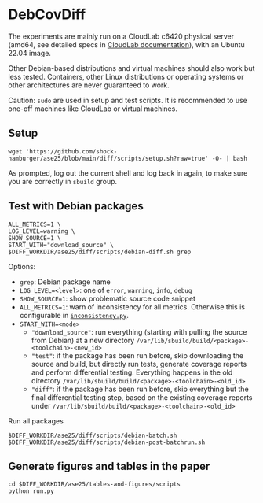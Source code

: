 # DebCovDiff

The experiments are mainly run on a CloudLab c6420 physical server (amd64, see
detailed specs in [CloudLab documentation](https://docs.cloudlab.us/hardware.html)),
with an Ubuntu 22.04 image.

Other Debian-based distributions and virtual machines should also work but less
tested.
Containers, other Linux distributions or operating systems or other architectures
are never guaranteed to work.

Caution: `sudo` are used in setup and test scripts. It is recommended to use
one-off machines like CloudLab or virtual machines.

## Setup

```shell
wget 'https://github.com/shock-hamburger/ase25/blob/main/diff/scripts/setup.sh?raw=true' -O- | bash
```

As prompted, log out the current shell and log back in again, to make sure
you are correctly in `sbuild` group.

## Test with Debian packages

```shell
ALL_METRICS=1 \
LOG_LEVEL=warning \
SHOW_SOURCE=1 \
START_WITH="download_source" \
$DIFF_WORKDIR/ase25/diff/scripts/debian-diff.sh grep
```

Options:

- `grep`: Debian package name
- `LOG_LEVEL=<level>`: one of `error`, `warning`, `info`, `debug`
- `SHOW_SOURCE=1`: show problematic source code snippet
- `ALL_METRICS=1`: warn of inconsistency for all metrics. Otherwise this is
  configurable in [`inconsistency.py`](./diff/oracles/inconsistency.py).
- `START_WITH=<mode>`
    - `"download_source"`: run everything (starting with pulling the source from
      Debian) at a new directory `/var/lib/sbuild/build/<package>-<toolchain>-<new_id>`
    - `"test"`: if the package has been run before, skip downloading the source
      and build, but directly run tests, generate coverage reports and perform
      differential testing. Everything happens in the old directory
      `/var/lib/sbuild/build/<package>-<toolchain>-<old_id>`
    - `"diff"`: if the package has been run before, skip everything but the
      final differential testing step, based on the existing coverage reports
      under `/var/lib/sbuild/build/<package>-<toolchain>-<old_id>`

Run all packages

```shell
$DIFF_WORKDIR/ase25/diff/scripts/debian-batch.sh
$DIFF_WORKDIR/ase25/diff/scripts/debian-post-batchrun.sh
```

## Generate figures and tables in the paper

```shell
cd $DIFF_WORKDIR/ase25/tables-and-figures/scripts
python run.py
```
